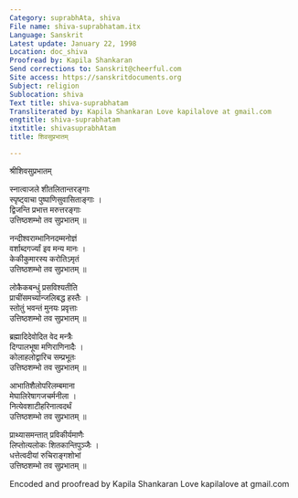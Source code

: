 ```yaml
---
Category: suprabhAta, shiva
File name: shiva-suprabhatam.itx
Language: Sanskrit
Latest update: January 22, 1998
Location: doc_shiva
Proofread by: Kapila Shankaran
Send corrections to: Sanskrit@cheerful.com
Site access: https://sanskritdocuments.org
Subject: religion
Sublocation: shiva
Text title: shiva-suprabhatam
Transliterated by: Kapila Shankaran Love kapilalove at gmail.com
engtitle: shiva-suprabhatam
itxtitle: shivasuprabhAtam
title: शिवसुप्रभातम्

---
```

  
 श्रीशिवसुप्रभातम्   
  
स्नात्वाजले शीतलितान्तरङ्गाः  
    स्पृष्ट्वाचा पुष्पाणिसुवासिताङ्गाः ।  
द्विजन्ति प्रभात्त मरुत्तरङ्गाः  
    उत्तिष्ठशम्भो तव सुप्रभातम् ॥  
  
नन्दीश्वराम्भानिनदम्मनोज्ञं  
    वर्शाब्दगर्ज्यां इव मन्य मानः ।  
केकीकुमारस्य करोतिऽमृतं  
    उत्तिष्ठशम्भो तव सुप्रभातम् ॥  
  
लोकैकबन्धुं प्रसविश्यतीति  
    प्राचींसमर्च्यान्जलिबद्ध हस्तैः ।  
स्तोतुं भवन्तं मुनयः प्रवृत्ताः  
    उत्तिष्ठशम्भो तव सुप्रभातम् ॥  
  
ब्रह्मादिदेवोदित वेद मन्त्रैः  
    दिग्पालभूषा मणिराणिनादैः ।  
कोलाहलोद्वारिच सम्प्रभूतः  
    उत्तिष्ठशम्भो तव सुप्रभातम् ॥  
  
आभातिशैलोपरिलम्बमाना  
    मेघालिरेषागजचर्मनीला ।  
नित्येवशाटीहरिनात्वदर्थं  
    उत्तिष्ठशम्भो तव सुप्रभातम् ॥  
  
प्राथ्यासमन्तात् प्रविकीर्यमाणैः  
    लिप्तोत्यलोकः शितकान्तिपुञ्जैः ।  
धत्तेत्वदीयां रुचिराङ्गशोभां  
    उत्तिष्ठशम्भो तव सुप्रभातम् ॥  
  
  
Encoded and proofread by Kapila Shankaran Love kapilalove at gmail.com  
  
